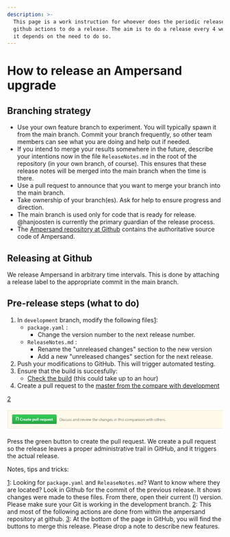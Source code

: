 ```yaml
---
description: >-
  This page is a work instruction for whoever does the periodic release. We use
  github actions to do a release. The aim is to do a release every 4 weeks, but
  it depends on the need to do so.
---
```


# How to release an Ampersand upgrade

## Branching strategy

* Use your own feature branch to experiment. You will typically spawn it from the main branch. Commit your branch frequently, so other team members can see what you are doing and help out if needed.
* If you intend to merge your results somewhere in the future, describe your intentions now in the file `ReleaseNotes.md` in the root of the repository (in your own branch, of course). This ensures that these release notes will be merged into the main branch when the time is there.
* Use a pull request to announce that you want to merge your branch into the main branch.
* Take ownership of your branch(es). Ask for help to ensure progress and direction.
* The main branch is used only for code that is ready for release. @hanjoosten is currently the primary guardian of the release process.
* The [Ampersand repository at Github](https://github.com/AmpersandTarski/Ampersand/) contains the authoritative source code of Ampersand.

## Releasing at Github

We release Ampersand in arbitrary time intervals. This is done by attaching a release label to the appropriate commit in the main branch.

## Pre-release steps (what to do)

1. In `development` branch, modify the following files[1](releasing-ampersand-and-workflow-details.md#myfootnote1):
   * `package.yaml` :
     * Change the version number to the next release number.
   * `ReleaseNotes.md` :&#x20;
     * Rename the "unreleased changes" section to the new version
     * Add a new "unreleased changes" section for the next release.
2. Push your modifications to GitHub. This will trigger automated testing.
3. Ensure that the build is succesfully:
   * [Check the build](https://github.com/AmpersandTarski/Ampersand/actions) (this could take up to an hour)
4. Create a pull request to the [master from the compare with development](https://github.com/AmpersandTarski/Ampersand/compare/master...development)

[2](releasing-ampersand-and-workflow-details.md#myfootnote2)

![](assets/create-pull-request.PNG)

Press the green button to create the pull request. We create a pull request so the release leaves a proper administrative trail in GitHub, and it triggers the actual release.

Notes, tips and tricks:

[1](releasing-ampersand-and-workflow-details.md): Looking for `package.yaml` and `ReleaseNotes.md`? Want to know where they are located? Look in Github for the commit of the previous release. It shows changes were made to these files. From there, open their current (!) version. Please make sure your Git is working in the development branch. [2](releasing-ampersand-and-workflow-details.md): This and most of the following actions are done from within the ampersand repository at github. [3](releasing-ampersand-and-workflow-details.md): At the bottom of the page in GitHub, you will find the buttons to merge this release. Please drop a note to describe new features.
